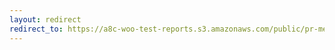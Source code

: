 ```yaml
---
layout: redirect
redirect_to: https://a8c-woo-test-reports.s3.amazonaws.com/public/pr-merge/43285/e2e/index.html
---
```

